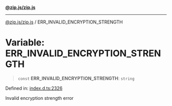 [**@zip.js/zip.js**](../README.md)

***

[@zip.js/zip.js](../globals.md) / ERR\_INVALID\_ENCRYPTION\_STRENGTH

# Variable: ERR\_INVALID\_ENCRYPTION\_STRENGTH

> `const` **ERR\_INVALID\_ENCRYPTION\_STRENGTH**: `string`

Defined in: [index.d.ts:2326](https://github.com/gildas-lormeau/zip.js/blob/ac43341b8867abfc96920b30361a638957ffd437/index.d.ts#L2326)

Invalid encryption strength error
